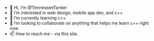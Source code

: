 - 👋 Hi, I’m @TennesseeTanker
- 👀 I’m interested in web design, mobile app dev, and c++
- 🌱 I’m currently learning c++
- 💞️ I’m looking to collaborate on anything that helps me learn c++ right now
- 📫 How to reach me - via this site.

<!---
TennesseeTanker/TennesseeTanker is a ✨ special ✨ repository because its `README.md` (this file) appears on your GitHub profile.
You can click the Preview link to take a look at your changes.
--->

